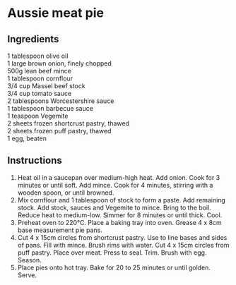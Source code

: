 # Aussie meat pie

## Ingredients
1 tablespoon olive oil  
1 large brown onion, finely chopped  
500g lean beef mince  
1 tablespoon cornflour  
3/4 cup Massel beef stock  
3/4 cup tomato sauce  
2 tablespoons Worcestershire sauce  
1 tablespoon barbecue sauce  
1 teaspoon Vegemite  
2 sheets frozen shortcrust pastry, thawed  
2 sheets frozen puff pastry, thawed  
1 egg, beaten  

## Instructions
1. Heat oil in a saucepan over medium-high heat. Add onion. Cook for 3 minutes or until soft. Add mince. Cook for 4 minutes, stirring with a wooden spoon, or until browned.
1. Mix cornflour and 1 tablespoon of stock to form a paste. Add remaining stock. Add stock, sauces and Vegemite to mince. Bring to the boil. Reduce heat to medium-low. Simmer for 8 minutes or until thick. Cool.
1. Preheat oven to 220°C. Place a baking tray into oven. Grease 4 x 8cm base measurement pie pans.
1. Cut 4 x 15cm circles from shortcrust pastry. Use to line bases and sides of pans. Fill with mince. Brush rims with water. Cut 4 x 15cm circles from puff pastry. Place over meat. Press to seal. Trim. Brush with egg. Season.
1. Place pies onto hot tray. Bake for 20 to 25 minutes or until golden. Serve.
